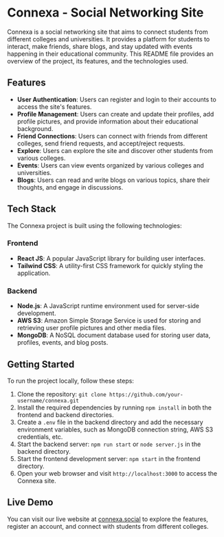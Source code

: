 # Connexa - Social Networking Site

Connexa is a social networking site that aims to connect students from different colleges and universities. It provides a platform for students to interact, make friends, share blogs, and stay updated with events happening in their educational community. This README file provides an overview of the project, its features, and the technologies used.

## Features

- **User Authentication**: Users can register and login to their accounts to access the site's features.
- **Profile Management**: Users can create and update their profiles, add profile pictures, and provide information about their educational background.
- **Friend Connections**: Users can connect with friends from different colleges, send friend requests, and accept/reject requests.
- **Explore**: Users can explore the site and discover other students from various colleges.
- **Events**: Users can view events organized by various colleges and universities.
- **Blogs**: Users can read and write blogs on various topics, share their thoughts, and engage in discussions.

## Tech Stack

The Connexa project is built using the following technologies:

### Frontend
- **React JS**: A popular JavaScript library for building user interfaces.
- **Tailwind CSS**: A utility-first CSS framework for quickly styling the application.

### Backend
- **Node.js**: A JavaScript runtime environment used for server-side development.
- **AWS S3**: Amazon Simple Storage Service is used for storing and retrieving user profile pictures and other media files.
- **MongoDB**: A NoSQL document database used for storing user data, profiles, events, and blog posts.

## Getting Started

To run the project locally, follow these steps:

1. Clone the repository: `git clone https://github.com/your-username/connexa.git`
2. Install the required dependencies by running `npm install` in both the frontend and backend directories.
3. Create a `.env` file in the backend directory and add the necessary environment variables, such as MongoDB connection string, AWS S3 credentials, etc.
4. Start the backend server: `npm run start` or `node server.js` in the backend directory.
5. Start the frontend development server: `npm start` in the frontend directory.
6. Open your web browser and visit `http://localhost:3000` to access the Connexa site.

## Live Demo

You can visit our live website at [connexa.social](https://www.connexa.social) to explore the features, register an account, and connect with students from different colleges.

